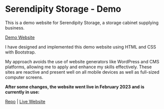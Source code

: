 # Serendipity Storage - Demo

This is a demo website for Serendipity Storage, a storage cabinet supplying business. 

[Demo Website](https://anevrensburg.github.io/serendipity-demo/)

I have designed and implemented this demo website using HTML and CSS with Bootstrap. 

My approach avoids the use of website generators like WordPress and CMS platforms, allowing me to apply and enhance my skills effectively. These sites are reactive and present well on all mobile devices as well as full-sized computer screens.

**After some changes, the website went live in February 2023 and is currently in use:**

[Repo](https://github.com/AnevRensburg/serendipity-storage) | [Live Website](https://serendipitystorage.co.za/)
